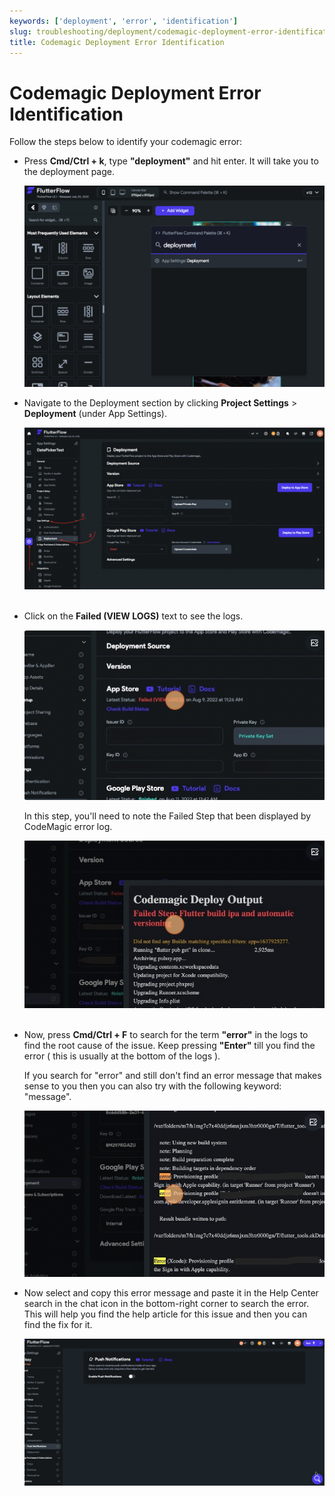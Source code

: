 ```yaml
---
keywords: ['deployment', 'error', 'identification']
slug: troubleshooting/deployment/codemagic-deployment-error-identification
title: Codemagic Deployment Error Identification
---
```

# Codemagic Deployment Error Identification

Follow the steps below to identify your codemagic error:

- Press **Cmd/Ctrl + k**, type **"deployment"** and hit enter. It will take you to the deployment page.​

  ![](../assets/20250430121346608131.png)

- Navigate to the Deployment section by clicking **Project Settings** &gt; **Deployment** (under App Settings).​

  ![](../assets/20250430121346890273.png)
​

- Click on the **Failed (VIEW LOGS)** text to see the logs. ​

  ![](../assets/20250430121347217644.png)
  
  In this step, you'll need to note the Failed Step that been displayed by CodeMagic error log. ​

  ![](../assets/20250430121347593094.png)
​

- Now, press **Cmd/Ctrl + F** to search for the term **"error"** in the logs to find the root cause of the issue. Keep pressing **"Enter"** till you find the error ( this is usually at the bottom of the logs ).

  If you search for "error" and still don't find an error message that makes sense to you then you can also try with the following keyword: "message".

    ![](../assets/20250430121347925706.png)

- Now select and copy this error message and paste it in the Help Center search in the chat icon in the bottom-right corner to search the error. This will help you find the help article for this issue and then you can find the fix for it. 

  ![](../assets/20250430121348293622.gif)